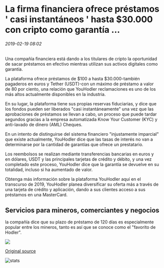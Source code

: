 # La firma financiera ofrece préstamos ' casi instantáneos ' hasta $30.000 con cripto como garantía ...

###### 2019-02-19 08:02

Una compañía financiera está dando a los titulares de cripto la oportunidad de sacar préstamos en efectivo mientras utilizan sus activos digitales como garantía.

La plataforma ofrece préstamos de $100 a hasta $30.000-también pagaderos en euros y Tether (USDT)-con un máximo de préstamo a valor de 80 por ciento, una relación que YouHodler reclamaciones es uno de los más altos actualmente disponibles en la industria.

En su lugar, la plataforma tiene sus propias reservas fiduciarias, y dice que los fondos pueden ser liberados "casi instantáneamente" una vez que las aprobaciones de préstamos se llevan a cabo, un proceso que puede tardar segundos gracias a la empresa automatizada Know Your Customer (KYC) y anti-lavado de dinero (AML) Cheques.

En un intento de distinguirse del sistema financiero "injustamente imparcial" que existe actualmente, YouHodler dice que las tasas de interés no van a determinarse por la cantidad de garantías que ofrece un prestatario.

Los reembolsos se realizan mediante transferencias bancarias en euros y en dólares, USDT y las principales tarjetas de crédito y débito, y una vez completado este proceso, YouHodler dice que la garantía se devuelve en su totalidad, incluso si ha aumentado de valor.

Obtenga más información sobre la plataforma YouHodler aquí en el transcurso de 2019, YouHodler planea diversificar su oferta más a través de una tarjeta de crédito y aplicación, dando a sus clientes acceso a sus préstamos en una MasterCard.

## Servicios para mineros, comerciantes y negocios

la compañía dice que su plazo de préstamo de 120 días es especialmente popular entre los mineros, tanto es así que se conoce como el "favorito de Hodler".

![](https://s3.cointelegraph.com/storage/uploads/view/ce6ea83631226d54f782bdd2d484df4d.jpg)

[Original source](https://cointelegraph.com/news/financial-firm-offers-almost-instantaneous-loans-up-to-30-000-with-crypto-as-collateral)

![stats](https://c.statcounter.com/11760860/0/a89fa40b/1/ "stats")